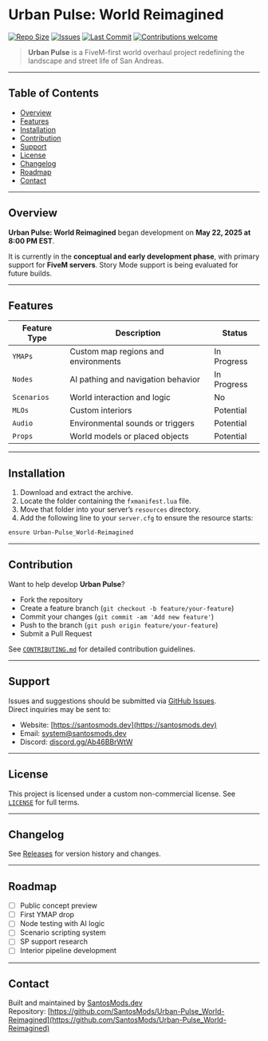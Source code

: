 # Urban Pulse: World Reimagined

[![Repo Size](https://img.shields.io/github/repo-size/SantosMods/Urban-Pulse_World-Reimagined)](https://github.com/SantosMods/Urban-Pulse_World-Reimagined)
[![Issues](https://img.shields.io/github/issues/SantosMods/Urban-Pulse_World-Reimagined)](https://github.com/SantosMods/Urban-Pulse_World-Reimagined/issues)
[![Last Commit](https://img.shields.io/github/last-commit/SantosMods/Urban-Pulse_World-Reimagined)](https://github.com/SantosMods/Urban-Pulse_World-Reimagined/commits/main)
[![Contributions welcome](https://img.shields.io/badge/contributions-welcome-brightgreen.svg)](CONTRIBUTING.md)

> **Urban Pulse** is a FiveM-first world overhaul project redefining the landscape and street life of San Andreas.

---

## Table of Contents

- [Overview](#overview)
- [Features](#features)
- [Installation](#installation)
- [Contribution](#contribution)
- [Support](#support)
- [License](#license)
- [Changelog](#changelog)
- [Roadmap](#roadmap)
- [Contact](#contact)

---

## Overview

**Urban Pulse: World Reimagined** began development on **May 22, 2025 at 8:00 PM EST**.

It is currently in the **conceptual and early development phase**, with primary support for **FiveM servers**. Story Mode support is being evaluated for future builds.

---

## Features

| Feature Type | Description                           | Status        |
|--------------|---------------------------------------|---------------|
| `YMAPs`      | Custom map regions and environments   | In Progress   |
| `Nodes`      | AI pathing and navigation behavior    | In Progress   |
| `Scenarios`  | World interaction and logic           | No            |
| `MLOs`       | Custom interiors                      | Potential     |
| `Audio`      | Environmental sounds or triggers      | Potential     |
| `Props`      | World models or placed objects        | Potential     |

---

## Installation

1. Download and extract the archive.
2. Locate the folder containing the `fxmanifest.lua` file.
3. Move that folder into your server’s `resources` directory.
4. Add the following line to your `server.cfg` to ensure the resource starts:

```bash
ensure Urban-Pulse_World-Reimagined
```

---

## Contribution

Want to help develop **Urban Pulse**?

- Fork the repository
- Create a feature branch (`git checkout -b feature/your-feature`)
- Commit your changes (`git commit -am 'Add new feature'`)
- Push to the branch (`git push origin feature/your-feature`)
- Submit a Pull Request

See [`CONTRIBUTING.md`](CONTRIBUTING.md) for detailed contribution guidelines.

---

## Support

Issues and suggestions should be submitted via [GitHub Issues](https://github.com/SantosMods/Urban-Pulse_World-Reimagined/issues).  
Direct inquiries may be sent to:

- Website: [https://santosmods.dev](https://santosmods.dev)  
- Email: system@santosmods.dev  
- Discord: [discord.gg/Ab46BBrWtW](https://discord.gg/Ab46BBrWtW)

---

## License

This project is licensed under a custom non-commercial license. See [`LICENSE`](LICENSE) for full terms.

---

## Changelog

See [Releases](https://github.com/SantosMods/Urban-Pulse_World-Reimagined/releases) for version history and changes.

---

## Roadmap

- [ ] Public concept preview
- [ ] First YMAP drop
- [ ] Node testing with AI logic
- [ ] Scenario scripting system
- [ ] SP support research
- [ ] Interior pipeline development

---

## Contact

Built and maintained by [SantosMods.dev](https://santosmods.dev)  
Repository: [https://github.com/SantosMods/Urban-Pulse_World-Reimagined](https://github.com/SantosMods/Urban-Pulse_World-Reimagined)
